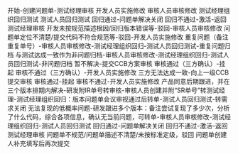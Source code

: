 开始-创建问题单-测试经理审核
  开发人员实施修改
    审核人员审核修改
      测试经理组织回归测试
        测试人员回归测试
          回归通过-问题单解决关闭
          回归不通过-激活-返回测试经理审核
        开发未按规范描述根因/回归版本错误等-驳回-审核人员审核修改
      问题单定位不清楚/提交代码不符合规范等-驳回-开发人员实施修改
    重复问题（备注重复单号）-审核人员审核修改-测试经理组织回归-测试人员回归测试-重复问题归档
    与测试达成一致作为非问题归档-审核人员审核修改-测试经理组织回归-测试人员回归测试-非问题归档
    暂不解决-提交CCB方案审核
      审核通过（三方确认）-挂起
      审核不通过（三方确认）-开发人员实施修改
      三方无法达成一致-向上一级CCB提交审核
        审核通过-挂起
        审核不通过-开发人员实施修改
    产品同意后期跟进，并在三个版本排期内解决-研发附IR单号转审核-审核人员创建并附“SR单号”转测试经理-测试经理组织回归：版本问题单会议审视通过后转单-测试人员回归测试-转需求关闭
    无法复现的低概率问题-研发跟进多个版本：备注尝试复现了多少次，分析了什么代码，综合各项信息，确认无当前问题，可转单-审核人员审核修改-测试经理组织回归-测试人员回归测试
      回归通过-问题单解决关闭
      回归不通过-激活-返回测试经理审核
  问题单不规范/问题单描述不清楚/未按标准定级，驳回
    问题单创建人补充填写后再次提交